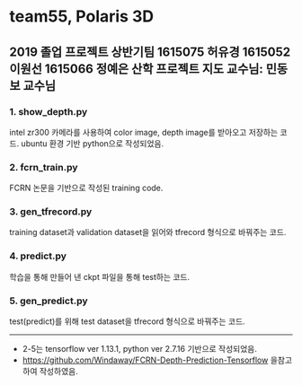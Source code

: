 # team55, Polaris 3D
2019 졸업 프로젝트 상반기팀
1615075 허유경
1615052 이원선
1615066 정예은
산학 프로젝트
지도 교수님: 민동보 교수님
---
### 1. show_depth.py
intel zr300 카메라를 사용하여 color image, depth image를 받아오고 저장하는 코드.
ubuntu 환경 기반 python으로 작성되었음.

### 2. fcrn_train.py
FCRN 논문을 기반으로 작성된 training code.

### 3. gen_tfrecord.py
training dataset과 validation dataset을 읽어와 tfrecord 형식으로 바꿔주는 코드.

### 4. predict.py
학습을 통해 만들어 낸 ckpt 파일을 통해 test하는 코드.

### 5. gen_predict.py
test(predict)를 위해 test dataset을 tfrecord 형식으로 바꿔주는 코드.

---
* 2-5는 tensorflow ver 1.13.1, python ver 2.7.16 기반으로 작성되었음.
* https://github.com/Windaway/FCRN-Depth-Prediction-Tensorflow 을참고하여 작성하였음.
